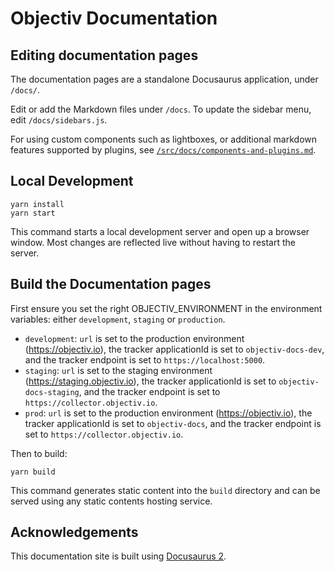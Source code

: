 # Objectiv Documentation

## Editing documentation pages

The documentation pages are a standalone Docusaurus application, under `/docs/`.

Edit or add the Markdown files under `/docs`. To update the sidebar menu, edit `/docs/sidebars.js`.

For using custom components such as lightboxes, or additional markdown features supported by plugins, 
see [`/src/docs/components-and-plugins.md`](/docs/components-and-plugins).

## Local Development

```console
yarn install
yarn start
```

This command starts a local development server and open up a browser window. Most changes are reflected live 
without having to restart the server.

## Build the Documentation pages

First ensure you set the right OBJECTIV_ENVIRONMENT in the environment variables: either `development`, 
`staging` or `production`.

* `development`: `url` is set to the production environment (https://objectiv.io), the tracker applicationId 
  is set to `objectiv-docs-dev`, and the tracker endpoint is set to `https://localhost:5000`.
* `staging`: `url` is set to the staging environment (https://staging.objectiv.io), the tracker applicationId 
  is set to `objectiv-docs-staging`, and the tracker endpoint is set to `https://collector.objectiv.io`.
* `prod`: `url` is set to the production environment (https://objectiv.io), the tracker applicationId is set 
  to `objectiv-docs`, and the tracker endpoint is set to `https://collector.objectiv.io`.

Then to build:

```console
yarn build
```

This command generates static content into the `build` directory and can be served using any static contents 
hosting service.

## Acknowledgements
This documentation site is built using [Docusaurus 2](https://v2.docusaurus.io/).
